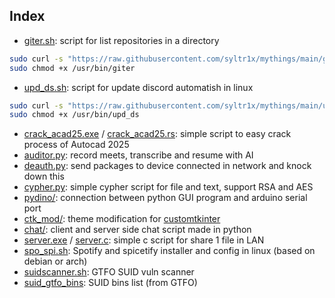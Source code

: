 ## Index
- [giter.sh](https://github.com/syltr1x/mythings/blob/main/giter.sh): script for list repositories in a directory
```bash
sudo curl -s "https://raw.githubusercontent.com/syltr1x/mythings/main/giter.sh" -o /usr/bin/giter
sudo chmod +x /usr/bin/giter 
```
- [upd_ds.sh](https://github.com/syltr1x/mythings/blob/main/upd_ds.sh): script for update discord automatish in linux
```bash
sudo curl -s "https://raw.githubusercontent.com/syltr1x/mythings/main/upd_ds.sh" -o /usr/bin/upd_ds
sudo chmod +x /usr/bin/upd_ds
```
- [crack_acad25.exe](https://github.com/syltr1x/mythings/blob/main/crack_acad25.exe) / [crack_acad25.rs](https://github.com/syltr1x/mythings/blob/main/crack_acad25.rs): simple script to easy crack process of Autocad 2025
- [auditor.py](https://github.com/syltr1x/mythings/blob/main/auditor.py): record meets, transcribe and resume with AI
- [deauth.py](https://github.com/syltr1x/mythings/blob/main/deauth.py): send packages to device connected in network and knock down this
- [cypher.py](https://github.com/syltr1x/mythings/blob/main/cypher.py): simple cypher script for file and text, support RSA and AES
- [pydino/](https://github.com/syltr1x/mythings/tree/main/pydino): connection between python GUI program and arduino serial port
- [ctk_mod/](https://github.com/syltr1x/mythings/tree/main/ctk_mod): theme modification for [customtkinter](https://github.com/tomSchimansky/customtkinter)
- [chat/](https://github.com/syltr1x/mythings/tree/main/chat): client and server side chat script made in python 
- [server.exe](https://github.com/syltr1x/mythings/blob/main/server.exe) / [server.c](https://github.com/syltr1x/mythings/blob/main/server.c): simple c script for share 1 file in LAN
- [spo_spi.sh](https://github.com/syltr1x/mythings/blob/main/spo_spi.sh): Spotify and spicetify installer and config in linux (based on debian or arch)
- [suidscanner.sh](https://github.com/syltr1x/mythings/blob/main/suidscanner.sh): GTFO SUID vuln scanner
- [suid_gtfo_bins](https://github.com/syltr1x/mythings/blob/main/suid_gtfo_bins): SUID bins list (from GTFO)

